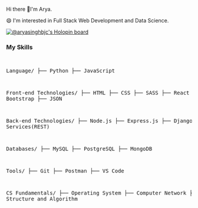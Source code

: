 Hi there 👋I'm Arya.

<!--
**ARYASINGHBJC/ARYASINGHBJC** is a ✨ _special_ ✨ repository because its `README.md` (this file) appears on your GitHub profile.

Here are some ideas to get you started:
-->
<section>
  <p>
   😄 I'm interested in Full Stack Web Development and Data Science.
  </p>
  
[![@aryasinghbjc's Holopin board](https://holopin.me/aryasinghbjc)](https://holopin.io/@aryasinghbjc)

<h3>My Skills</h3>
<pre>

Language/
├── Python
├── JavaScript


Front-end Technologies/
├── HTML
├── CSS
├── SASS
├── React
├──  Bootstrap
├── JSON


Back-end Technologies/
├── Node.js
├── Express.js
├── Django
├── Web Services(REST)


Databases/
├── MySQL
├── PostgreSQL
├── MongoDB


Tools/
├── Git
├── Postman
├── VS Code


CS Fundamentals/
├── Operating System
├── Computer Network
├── Data Structure and Algorithm

 </pre>
<!--
- 👯 I’m looking to collaborate on ...
- 🤔 I’m looking for help with ...
- 💬 Ask me about ...
- 📫 How to reach me: ...
- 😄 Pronouns: ...
- ⚡ Fun fact: ...
-->
